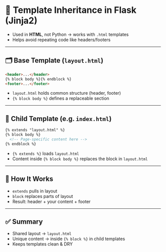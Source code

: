 # 🧱 Template Inheritance in Flask (Jinja2)

- Used in **HTML**, not Python → works with `.html` templates  
- Helps avoid repeating code like headers/footers  

---

## 🗂️ Base Template (`layout.html`)

```html
<header>...</header>
{% block body %}{% endblock %}
<footer>...</footer>
```

- `layout.html` holds common structure (header, footer)  
- `{% block body %}` defines a replaceable section  

---

## 📄 Child Template (e.g. `index.html`)

```html
{% extends "layout.html" %}
{% block body %}
  <!-- Page-specific content here -->
{% endblock %}
```

- `{% extends %}` loads `layout.html`  
- Content inside `{% block body %}` replaces the block in `layout.html`  

---

## 🧠 How It Works

- `extends` pulls in layout  
- `block` replaces parts of layout  
- Result: header + your content + footer  

---

## ✅ Summary

- Shared layout → `layout.html`  
- Unique content → inside `{% block %}` in child templates  
- Keeps templates clean & DRY  
